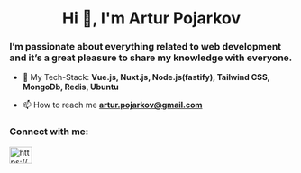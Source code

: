 <h1 align="center">Hi 👋, I'm Artur Pojarkov</h1>
<h3 align="left">I’m passionate about everything related to web development and it’s a great pleasure to share my knowledge with everyone.</h3>

- 🌱 My Tech-Stack: **Vue.js, Nuxt.js, Node.js(fastify), Tailwind CSS, MongoDb, Redis, Ubuntu**

- 📫 How to reach me **artur.pojarkov@gmail.com**

<h3 align="left">Connect with me:</h3>
<p align="left"><a href="https://www.linkedin.com/in/arturpojarkov" target="blank"><img align="center" src="https://raw.githubusercontent.com/rahuldkjain/github-profile-readme-generator/master/src/images/icons/Social/linked-in-alt.svg" alt="https://www.linkedin.com/in/arturpojarkov/" height="30" width="40" /></a></p>

